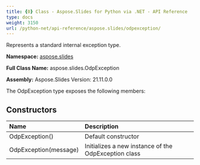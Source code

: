 ```yaml
---
title: {0} Class - Aspose.Slides for Python via .NET - API Reference
type: docs
weight: 3150
url: /python-net/api-reference/aspose.slides/odpexception/
---
```


Represents a standard internal exception type.

**Namespace:** [aspose.slides](/python-net/api-reference/aspose.slides/)

**Full Class Name:** aspose.slides.OdpException

**Assembly:**  Aspose.Slides Version: 21.11.0.0

The OdpException type exposes the following members:
## **Constructors**
|**Name**|**Description**|
| :- | :- |
|OdpException()|Default constructor|
|OdpException(message)|Initializes a new instance of the OdpException class|
